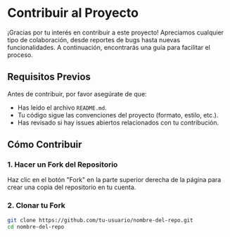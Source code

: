 # Contribuir al Proyecto

¡Gracias por tu interés en contribuir a este proyecto! Apreciamos cualquier tipo de colaboración, desde reportes de bugs hasta nuevas funcionalidades. A continuación, encontrarás una guía para facilitar el proceso.

## Requisitos Previos

Antes de contribuir, por favor asegúrate de que:

- Has leído el archivo `README.md`.
- Tu código sigue las convenciones del proyecto (formato, estilo, etc.).
- Has revisado si hay issues abiertos relacionados con tu contribución.

## Cómo Contribuir

### 1. Hacer un Fork del Repositorio

Haz clic en el botón "Fork" en la parte superior derecha de la página para crear una copia del repositorio en tu cuenta.

### 2. Clonar tu Fork

```bash
git clone https://github.com/tu-usuario/nombre-del-repo.git
cd nombre-del-repo
